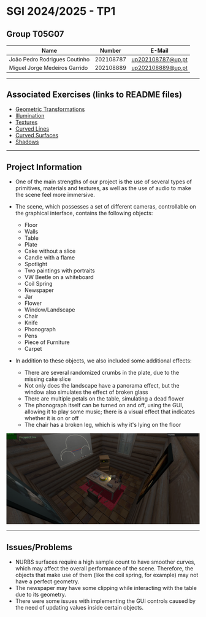 # SGI 2024/2025 - TP1

## Group T05G07

| Name             | Number    | E-Mail             |
| ---------------- | --------- | ------------------ |
| João Pedro Rodrigues Coutinho         | 202108787 | up202108787@up.pt                |
| Miguel Jorge Medeiros Garrido         | 202108889 | up202108889@up.pt                |

----
## Associated Exercises (links to README files)

- [Geometric Transformations](https://gitlab.up.pt/meic-sgi/sgi-2024-2025/t05/sgi-t05-g07/-/blob/geometric-transformations-exercise/tp1/README.md)
- [Illumination](https://gitlab.up.pt/meic-sgi/sgi-2024-2025/t05/sgi-t05-g07/-/blob/illumination-exercise/tp1/README.md)
- [Textures](https://gitlab.up.pt/meic-sgi/sgi-2024-2025/t05/sgi-t05-g07/-/blob/illumination-exercise/tp1/README.md)
- [Curved Lines](https://gitlab.up.pt/meic-sgi/sgi-2024-2025/t05/sgi-t05-g07/-/blob/curves-exercise/tp1/README.md)
- [Curved Surfaces](https://gitlab.up.pt/meic-sgi/sgi-2024-2025/t05/sgi-t05-g07/-/blob/curved-surfaces-exercise/tp1/README.md)
- [Shadows](https://gitlab.up.pt/meic-sgi/sgi-2024-2025/t05/sgi-t05-g07/-/blob/shadow-exercise/tp1/README.md)
----
## Project Information

- One of the main strengths of our project is the use of several types of primitives, materials and textures, as well as the use of audio to make the scene feel more immersive.

- The scene, which possesses a set of different cameras, controllable on the graphical interface, contains the following objects:
  - Floor
  - Walls
  - Table
  - Plate
  - Cake without a slice
  - Candle with a flame
  - Spotlight
  - Two paintings with portraits
  - VW Beetle on a whiteboard
  - Coil Spring
  - Newspaper
  - Jar
  - Flower
  - Window/Landscape
  - Chair
  - Knife
  - Phonograph
  - Pens
  - Piece of Furniture
  - Carpet

- In addition to these objects, we also included some additional effects:
  - There are several randomized crumbs in the plate, due to the missing cake slice
  - Not only does the landscape have a panorama effect, but the window also simulates the effect of broken glass
  - There are multiple petals on the table, simulating a dead flower
  - The phonograph itself can be turned on and off, using the GUI, allowing it to play some music; there is a visual effect that indicates whether it is on or off
  - The chair has a broken leg, which is why it's lying on the floor

<div align="center">

![Scene](utils/scene_print.png)
</div>

----
## Issues/Problems

- NURBS surfaces require a high sample count to have smoother curves, which may affect the overall performance of the scene. Therefore, the objects that make use of them (like the coil spring, for example) may not have a perfect geometry.
- The newspaper may have some clipping while interacting with the table due to its geometry.
- There were some issues with implementing the GUI controls caused by the need of updating values inside certain objects.